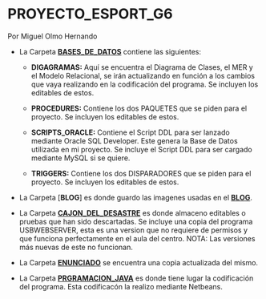 # PROYECTO_ESPORT_G6
Por Miguel Olmo Hernando

* La Carpeta [**BASES_DE_DATOS**](https://github.com/migueloh/PROYECTO_ESPORT_G6/tree/master/BASES_DE_DATOS) contiene las siguientes:

	* **DIGAGRAMAS:** Aquí se encuentra el Diagrama de Clases, el MER y el Modelo Relacional, se irán actualizando en función a los cambios que vaya realizando en la codificación del programa. Se incluyen los editables de estos.
	
	* **PROCEDURES:** Contiene los dos PAQUETES que se piden para el proyecto. Se incluyen los editables de estos.
				
	* **SCRIPTS_ORACLE:** Contiene el Script DDL para ser lanzado mediante Oracle SQL Developer. Este genera la Base de Datos utilizada en mi proyecto.	Se incluye el Script DDL para ser cargado mediante MySQL si se quiere.
	
	* **TRIGGERS:** Contiene los dos DISPARADORES que se piden para el proyecto.
			  Se incluyen los editables de estos.
		

* La Carpeta [**BLOG**] es donde guardo las imagenes usadas en el [**BLOG**](https://proyectodawsport.wordpress.com/). 

* La Carpeta [**CAJON_DEL_DESASTRE**](https://github.com/migueloh/PROYECTO_ESPORT_G6/tree/master/CAJON_DEL_DESASTRE) es donde almaceno editables o pruebas que han sido descartadas. Se incluye una copia del programa USBWEBSERVER, esta es una version que no requiere de permisos y que funciona perfectamente en el aula del centro. NOTA: Las versiones más nuevas de este no funcionan.

* La Carpeta [**ENUNCIADO**](https://github.com/migueloh/PROYECTO_ESPORT_G6/tree/master/ENUNCIADO) se encuentra una copia actualizada del mismo.

* La Carpeta [**PRGRAMACION_JAVA**](https://github.com/migueloh/PROYECTO_ESPORT_G6/tree/master/PROGRAMA_JAVA/ProyectoEsport_MOH) es donde tiene lugar la codificación del programa. Esta codificacón la realizo mediante Netbeans.
